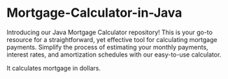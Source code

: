 # Mortgage-Calculator-in-Java
Introducing our Java Mortgage Calculator repository! This is your go-to resource for a straightforward, yet effective tool for calculating mortgage payments. Simplify the process of estimating your monthly payments, interest rates, and amortization schedules with our easy-to-use calculator.
 
It calculates mortgage in dollars.
 
